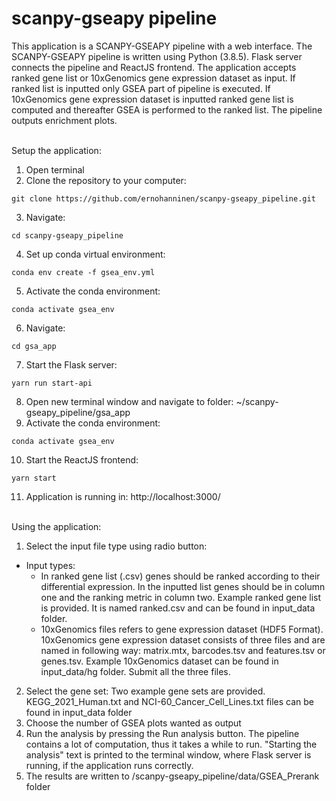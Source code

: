 # scanpy-gseapy pipeline

This application is a SCANPY-GSEAPY pipeline with a web interface. The SCANPY-GSEAPY pipeline is written using Python (3.8.5). Flask server connects the pipeline and ReactJS frontend. The application accepts ranked gene list or 10xGenomics gene expression dataset as input. If ranked list is inputted only GSEA part of pipeline is executed. If 10xGenomics gene expression dataset is inputted ranked gene list is computed and thereafter GSEA is performed to the ranked list. The pipeline outputs enrichment plots.
<br/><br/>

Setup the application:
1. Open terminal
2. Clone the repository to your computer:
```
git clone https://github.com/ernohanninen/scanpy-gseapy_pipeline.git
```
3. Navigate:
```
cd scanpy-gseapy_pipeline
```
4. Set up conda virtual environment:
```
conda env create -f gsea_env.yml
```
5. Activate the conda environment:
```
conda activate gsea_env
```
6. Navigate:
```
cd gsa_app
```
7. Start the Flask server:
```
yarn run start-api
```
8. Open new terminal window and navigate to folder: ~/scanpy-gseapy_pipeline/gsa_app
9. Activate the conda environment:
```
conda activate gsea_env
```
10. Start the ReactJS frontend:
```
yarn start
```
11. Application is running in: http://localhost:3000/
<br/><br/>

Using the application:
1. Select the input file type using radio button:
 - Input types:
   - In ranked gene list (.csv) genes should be ranked according to their differential expression. In the inputted list genes should be in column one and the ranking metric in column two. Example ranked gene list is provided. It is named ranked.csv and can be found in input_data folder.
   - 10xGenomics files refers to gene expression dataset (HDF5 Format). 10xGenomics gene expression dataset consists of three files and are named in following way: matrix.mtx, barcodes.tsv and features.tsv or genes.tsv. Example 10xGenomics dataset can be found in input_data/hg folder. Submit all the three files.
2. Select the gene set: Two example gene sets are provided. KEGG_2021_Human.txt and NCI-60_Cancer_Cell_Lines.txt files can be found in input_data folder
3. Choose the number of GSEA plots wanted as output
4. Run the analysis by pressing the Run analysis button. The pipeline contains a lot of computation, thus it takes a while to run. "Starting the analysis" text is printed to the terminal window, where Flask server is running, if the application runs correctly.
5. The results are written to /scanpy-gseapy_pipeline/data/GSEA_Prerank folder
